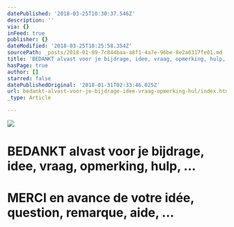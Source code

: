 ```yaml
---
datePublished: '2018-03-25T10:30:37.546Z'
description: ''
via: {}
inFeed: true
publisher: {}
dateModified: '2018-03-25T10:25:58.354Z'
sourcePath: _posts/2018-01-09-7c844baa-a8f1-4a7e-96be-8e2a0317fe01.md
title: 'BEDANKT alvast voor je bijdrage, idee, vraag, opmerking, hulp, …'
hasPage: true
author: []
starred: false
datePublishedOriginal: '2018-01-31T02:33:46.025Z'
url: bedankt-alvast-voor-je-bijdrage-idee-vraag-opmerking-hul/index.html
_type: Article

---
```

![](https://the-grid-user-content.s3-us-west-2.amazonaws.com/608fb1f7-04e5-4153-8ef2-3c935fd4f81b.jpg)

# BEDANKT alvast voor je bijdrage, idee, vraag, opmerking, hulp, ...

# MERCI en avance de votre idée, question, remarque, aide, ...